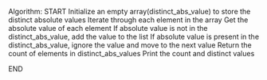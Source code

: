 Algorithm:
START
Initialize an empty array(distinct_abs_value) to store the distinct absolute values
Iterate through each element in the array
Get the absolute value of each element
If absolute value is not in the distinct_abs_value, add the value to the list
If absolute value is present in the distinct_abs_value, ignore the value and move to the next value
Return the count of elements in distinct_abs_values
Print the count and distinct values

END
